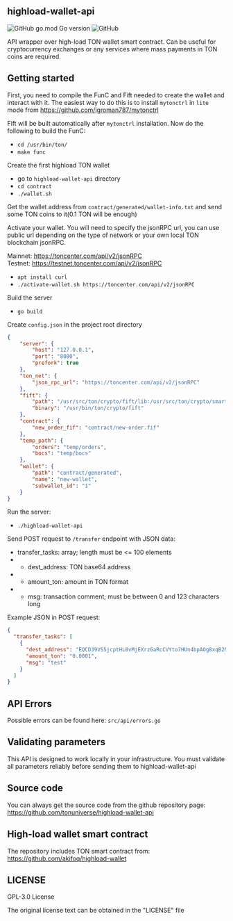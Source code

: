 ## highload-wallet-api

![GitHub go.mod Go version](https://img.shields.io/github/go-mod/go-version/tonuniverse/highload-wallet-api)
![GitHub](https://img.shields.io/github/license/tonuniverse/highload-wallet-api)

API wrapper over high-load TON wallet smart contract. Can be useful for cryptocurrency exchanges or any services where mass payments in TON coins are required.

## Getting started

First, you need to compile the FunC and Fift needed to create the wallet and interact with it. The easiest way to do this is to install `mytonctrl` in `lite` mode from https://github.com/igroman787/mytonctrl

Fift will be built automatically after `mytonctrl` installation. Now do the following to build the FunC:

- `cd /usr/bin/ton/`
- `make func`

Create the first highload TON wallet

- go to `highload-wallet-api` directory
- `cd contract`
- `./wallet.sh`

Get the wallet address from `contract/generated/wallet-info.txt` and send some TON coins to it(0.1 TON will be enough)

Activate your wallet. You will need to specify the jsonRPC url, you can use public url depending on the type of network or your own local TON blockchain jsonRPC.

Mainnet: https://toncenter.com/api/v2/jsonRPC  
Testnet: https://testnet.toncenter.com/api/v2/jsonRPC

- `apt install curl`
- `./activate-wallet.sh https://toncenter.com/api/v2/jsonRPC`

Build the server

- `go build`

Create `config.json` in the project root directory

```json
{
    "server": {
        "host": "127.0.0.1",
        "port": "8080",
        "prefork": true
    },
    "ton_net": {
        "json_rpc_url": "https://toncenter.com/api/v2/jsonRPC"
    },
    "fift": {
        "path": "/usr/src/ton/crypto/fift/lib:/usr/src/ton/crypto/smartcont",
        "binary": "/usr/bin/ton/crypto/fift"
    },
    "contract": {
        "new_order_fif": "contract/new-order.fif"
    },
    "temp_path": {
        "orders": "temp/orders",
        "bocs": "temp/bocs"
    }, 
    "wallet": {
        "path": "contract/generated",
        "name": "new-wallet",
        "subwallet_id": "1"
    }
}
```

Run the server:

- `./highload-wallet-api`

Send POST request to `/transfer` endpoint with JSON data:

- transfer_tasks: array; length must be <= 100 elements
- - dest_address: TON base64 address
- - amount_ton: amount in TON format
- - msg: transaction comment; must be between 0 and 123 characters long

Example JSON in POST request:

```json
{
  "transfer_tasks": [
    { 
      "dest_address": "EQCD39VS5jcptHL8vMjEXrzGaRcCVYto7HUn4bpAOg8xqB2N",
      "amount_ton": "0.0001",
      "msg": "test"
    }
  ]
}
```

## API Errors

Possible errors can be found here: `src/api/errors.go`

## Validating parameters

This API is designed to work locally in your infrastructure. You must validate all parameters reliably before sending them to highload-wallet-api

## Source code

You can always get the source code from the github repository page:  
https://github.com/tonuniverse/highload-wallet-api

## High-load wallet smart contract

The repository includes TON smart contract from:  
https://github.com/akifoq/highload-wallet

## LICENSE

GPL-3.0 License

The original license text can be obtained in the "LICENSE" file 